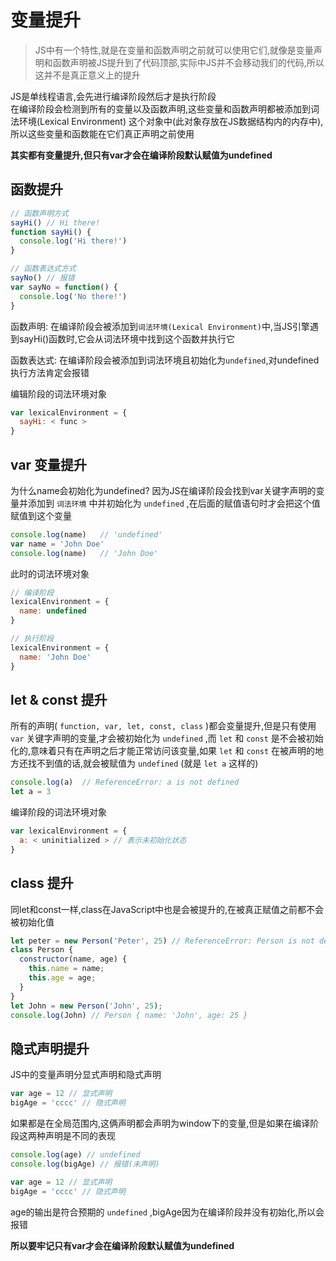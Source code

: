 # 变量提升
> JS中有一个特性,就是在变量和函数声明之前就可以使用它们,就像是变量声明和函数声明被JS提升到了代码顶部,实际中JS并不会移动我们的代码,所以这并不是真正意义上的提升

JS是单线程语言,会先进行编译阶段然后才是执行阶段<br>
在编译阶段会检测到所有的变量以及函数声明,这些变量和函数声明都被添加到词法环境(Lexical Environment)
这个对象中(此对象存放在JS数据结构内的内存中),所以这些变量和函数能在它们真正声明之前使用

**其实都有变量提升,但只有var才会在编译阶段默认赋值为undefined**

## 函数提升
``` js
// 函数声明方式
sayHi() // Hi there!
function sayHi() {
  console.log('Hi there!')
}

// 函数表达式方式
sayNo() // 报错
var sayNo = function() {
  console.log('No there!')
}
```
函数声明: 在编译阶段会被添加到`词法环境(Lexical Environment)`中,当JS引擎遇到sayHi()函数时,它会从词法环境中找到这个函数并执行它

函数表达式: 在编译阶段会被添加到词法环境且初始化为`undefined`,对undefined执行方法肯定会报错

编辑阶段的词法环境对象
``` js
var lexicalEnvironment = {
  sayHi: < func >
}
```

## var 变量提升
为什么name会初始化为undefined? 因为JS在编译阶段会找到var关键字声明的变量并添加到 `词法环境` 中并初始化为 `undefined` ,在后面的赋值语句时才会把这个值赋值到这个变量
``` js
console.log(name)   // 'undefined'
var name = 'John Doe'
console.log(name)   // 'John Doe'
```

此时的词法环境对象
``` js
// 编译阶段
lexicalEnvironment = {
  name: undefined
}

// 执行阶段
lexicalEnvironment = {
  name: 'John Doe'
}
```

## let & const 提升
所有的声明( `function, var, let, const, class` )都会变量提升,但是只有使用 `var` 关键字声明的变量,才会被初始化为 `undefined` ,而 `let` 和 `const` 是不会被初始化的,意味着只有在声明之后才能正常访问该变量,如果 `let` 和 `const` 在被声明的地方还找不到值的话,就会被赋值为 `undefined` (就是 `let a` 这样的)
``` js
console.log(a)  // ReferenceError: a is not defined
let a = 3
```

编译阶段的词法环境对象
``` js
var lexicalEnvironment = {
  a: < uninitialized > // 表示未初始化状态
}
```

## class 提升
同let和const一样,class在JavaScript中也是会被提升的,在被真正赋值之前都不会被初始化值
``` js
let peter = new Person('Peter', 25) // ReferenceError: Person is not defined
class Person {
  constructor(name, age) {
    this.name = name;
    this.age = age;
  }
}
let John = new Person('John', 25); 
console.log(John) // Person { name: 'John', age: 25 }
```

## 隐式声明提升
JS中的变量声明分显式声明和隐式声明
``` js
var age = 12 // 显式声明
bigAge = 'cccc' // 隐式声明
```

如果都是在全局范围内,这俩声明都会声明为window下的变量,但是如果在编译阶段这两种声明是不同的表现
``` js
console.log(age) // undefined
console.log(bigAge) // 报错(未声明)

var age = 12 // 显式声明
bigAge = 'cccc' // 隐式声明
```
age的输出是符合预期的 `undefined` ,bigAge因为在编译阶段并没有初始化,所以会报错

**所以要牢记只有var才会在编译阶段默认赋值为undefined**